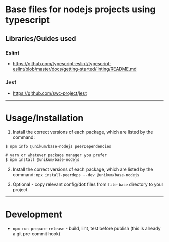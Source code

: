 # Base files for nodejs projects using typescript

## Libraries/Guides used

### Eslint

- https://github.com/typescript-eslint/typescript-eslint/blob/master/docs/getting-started/linting/README.md

### Jest

- https://github.com/swc-project/jest

---

# Usage/Installation

1. Install the correct versions of each package, which are listed by the command:

```shell
$ npm info @unikum/base-nodejs peerDependencies

# yarn or whatever package manager you prefer
$ npm install @unikum/base-nodejs
```

2. Install the correct versions of each package, which are listed by the command:
   `npx install-peerdeps --dev @unikum/base-nodejs`

3. Optional - copy relevant config/dot files from `file-base` directory to your project.

---

# Development

- `npm run prepare-release` - build, lint, test before publish (this is already a git pre-commit hook)
